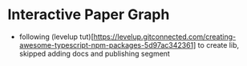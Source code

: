 # Interactive Paper Graph


- following (levelup tut)[https://levelup.gitconnected.com/creating-awesome-typescript-npm-packages-5d97ac342361] to create lib, skipped adding docs and publishing segment
